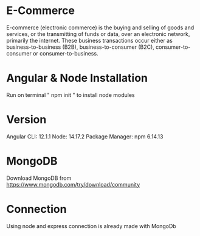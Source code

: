 # E-Commerce
E-commerce (electronic commerce) is the buying and selling of goods and services, or the transmitting of funds or data, over an electronic network, primarily the internet. These business transactions occur either as business-to-business (B2B), business-to-consumer (B2C), consumer-to-consumer or consumer-to-business.

# Angular & Node Installation
Run on terminal " npm init " to install node modules

# Version 
Angular CLI: 12.1.1
Node: 14.17.2
Package Manager: npm 6.14.13

# MongoDB
Download MongoDB from https://www.mongodb.com/try/download/community

# Connection
Using node and express connection is already made with MongoDb

